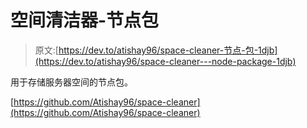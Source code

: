 # 空间清洁器-节点包

> 原文:[https://dev.to/atishay96/space-cleaner-节点-包-1djb](https://dev.to/atishay96/space-cleaner---node-package-1djb)

用于存储服务器空间的节点包。

[https://github.com/Atishay96/space-cleaner](https://github.com/Atishay96/space-cleaner)